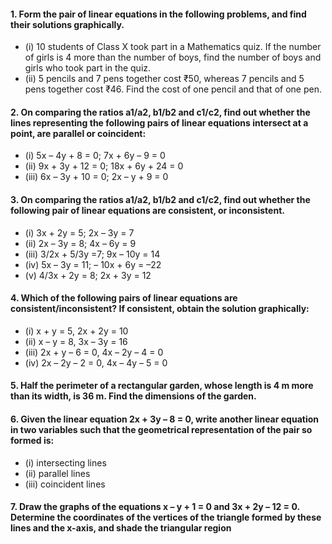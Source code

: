 #### 1. Form the pair of linear equations in the following problems, and find their solutions graphically.
* (i) 10 students of Class X took part in a Mathematics quiz. If the number of girls is 4 more than the number of boys, find the number of boys and girls who took part in the quiz.
* (ii) 5 pencils and 7 pens together cost ₹50, whereas 7 pencils and 5 pens together cost ₹46. Find the cost of one pencil and that of one pen.

#### 2. On comparing the ratios a1/a2, b1/b2 and c1/c2, find out whether the lines representing the following pairs of linear equations intersect at a point, are parallel or coincident:
* (i) 5x – 4y + 8 = 0; 7x + 6y – 9 = 0
* (ii) 9x + 3y + 12 = 0; 18x + 6y + 24 = 0
* (iii) 6x – 3y + 10 = 0; 2x – y + 9 = 0


#### 3. On comparing the ratios a1/a2, b1/b2 and c1/c2, find out whether the following pair of linear equations are consistent, or inconsistent.
* (i) 3x + 2y = 5; 2x – 3y = 7
* (ii) 2x – 3y = 8; 4x – 6y = 9
* (iii) 3/2x + 5/3y =7; 9x – 10y = 14 
* (iv) 5x – 3y = 11; – 10x + 6y = –22
* (v) 4/3x + 2y = 8; 2x + 3y = 12

#### 4. Which of the following pairs of linear equations are consistent/inconsistent? If consistent, obtain the solution graphically:
* (i) x + y = 5, 2x + 2y = 10
* (ii) x – y = 8, 3x – 3y = 16
* (iii) 2x + y – 6 = 0, 4x – 2y – 4 = 0
* (iv) 2x – 2y – 2 = 0, 4x – 4y – 5 = 0

#### 5. Half the perimeter of a rectangular garden, whose length is 4 m more than its width, is 36 m. Find the dimensions of the garden.

#### 6. Given the linear equation 2x + 3y – 8 = 0, write another linear equation in two variables such that the geometrical representation of the pair so formed is: 
* (i) intersecting lines 
* (ii) parallel lines
* (iii) coincident lines
#### 7. Draw the graphs of the equations x – y + 1 = 0 and 3x + 2y – 12 = 0. Determine the coordinates of the vertices of the triangle formed by these lines and the x-axis, and shade the triangular region
